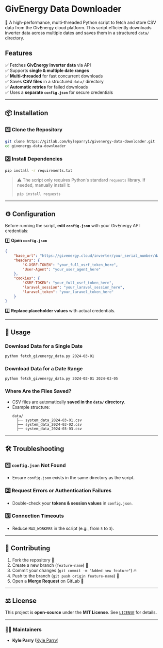 # GivEnergy Data Downloader

🚀 A high-performance, multi-threaded Python script to fetch and store CSV data from the GivEnergy cloud platform. This script efficiently downloads inverter data across multiple dates and saves them in a structured `data/` directory.

## Features
✅ Fetches **GivEnergy inverter data** via API  
✅ Supports **single & multiple date ranges**  
✅ **Multi-threaded** for fast concurrent downloads  
✅ Saves **CSV files** in a structured `data/` directory  
✅ **Automatic retries** for failed downloads  
✅ Uses a **separate `config.json`** for secure credentials  

---

## 📦 Installation

### **1️⃣ Clone the Repository**
```sh
git clone https://gitlab.com/kyleparry1/givenergy-data-downloader.git
cd givenergy-data-downloader
```

### **2️⃣ Install Dependencies**
```sh
pip install -r requirements.txt
```
> ⚠️ The script only requires Python's standard `requests` library. If needed, manually install it:  
> ```sh
> pip install requests
> ```

---

## ⚙ **Configuration**

Before running the script, **edit `config.json`** with your GivEnergy API credentials:

1️⃣ **Open `config.json`**
```json
{
    "base_url": "https://givenergy.cloud/inverter/your_serial_number/data/download",
    "headers": {
        "X-XSRF-TOKEN": "your_full_xsrf_token_here",
        "User-Agent": "your_user_agent_here"
    },
    "cookies": {
        "XSRF-TOKEN": "your_full_xsrf_token_here",
        "laravel_session": "your_laravel_session_here",
        "laravel_token": "your_laravel_token_here"
    }
}
```
2️⃣ **Replace placeholder values** with actual credentials.

---

## 🚀 **Usage**

### **Download Data for a Single Date**
```sh
python fetch_givenergy_data.py 2024-03-01
```

### **Download Data for a Date Range**
```sh
python fetch_givenergy_data.py 2024-03-01 2024-03-05
```

### **Where Are the Files Saved?**
- CSV files are automatically **saved in the `data/` directory**.
- Example structure:
  ```
  data/
    ├── system_data_2024-03-01.csv
    ├── system_data_2024-03-02.csv
    ├── system_data_2024-03-03.csv
  ```

---

## 🛠 **Troubleshooting**
### 1️⃣ **`config.json` Not Found**
- Ensure `config.json` exists in the same directory as the script.

### 2️⃣ **Request Errors or Authentication Failures**
- Double-check your **tokens & session values** in `config.json`.

### 3️⃣ **Connection Timeouts**
- Reduce `MAX_WORKERS` in the script (e.g., from `5` to `3`).

---

## 📜 **Contributing**
1. Fork the repository 🍴  
2. Create a new branch (`feature-name`) 🌱  
3. Commit your changes (`git commit -m "Added new feature"`) 🔥  
4. Push to the branch (`git push origin feature-name`) 🚀  
5. Open a **Merge Request** on GitLab 🎉  

---

## ⚖️ **License**
This project is **open-source** under the **MIT License**. See [`LICENSE`](LICENSE) for details.

---

### 👨‍💻 **Maintainers**
- **Kyle Parry** ([Kyle Parry](https://gitlab.com/kyleparry1))
